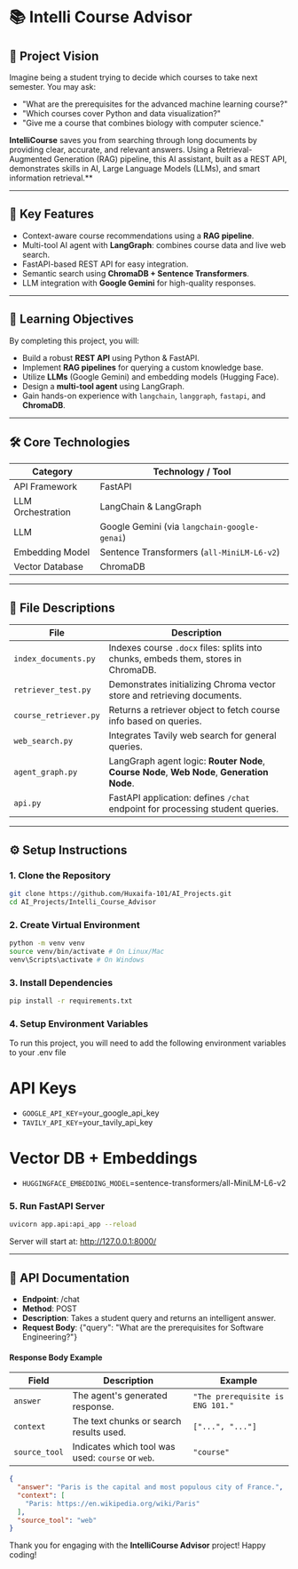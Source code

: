 # 📚 Intelli Course Advisor

## 🚀 Project Vision

Imagine being a student trying to decide which courses to take next semester. You may ask:

- "What are the prerequisites for the advanced machine learning course?"  
- "Which courses cover Python and data visualization?"  
- "Give me a course that combines biology with computer science."  

**IntelliCourse** saves you from searching through long  documents by providing clear, accurate, and relevant answers. Using a Retrieval-Augmented Generation (RAG) pipeline, this AI assistant, built as a REST API, demonstrates skills in AI, Large Language Models (LLMs), and smart information retrieval.**

---

## 🌟 Key Features

- Context-aware course recommendations using a **RAG pipeline**.  
- Multi-tool AI agent with **LangGraph**: combines course data and live web search.  
- FastAPI-based REST API for easy integration.  
- Semantic search using **ChromaDB + Sentence Transformers**.  
- LLM integration with **Google Gemini** for high-quality responses.  

---

## 🎯 Learning Objectives

By completing this project, you will:

- Build a robust **REST API** using Python & FastAPI.  
- Implement **RAG pipelines** for querying a custom knowledge base.  
- Utilize **LLMs** (Google Gemini) and embedding models (Hugging Face).  
- Design a **multi-tool agent** using LangGraph.  
- Gain hands-on experience with `langchain`, `langgraph`, `fastapi`, and **ChromaDB**.  

---

## 🛠️ Core Technologies

| Category            | Technology / Tool |
|--------------------|-----------------|
| API Framework       | FastAPI          |
| LLM Orchestration   | LangChain & LangGraph |
| LLM                 | Google Gemini (via `langchain-google-genai`) |
| Embedding Model     | Sentence Transformers (`all-MiniLM-L6-v2`) |
| Vector Database     | ChromaDB         |

---

## 📂 File Descriptions

| File | Description |
|------|------------|
| `index_documents.py` | Indexes course `.docx` files: splits into chunks, embeds them, stores in ChromaDB. |
| `retriever_test.py` | Demonstrates initializing Chroma vector store and retrieving documents. |
| `course_retriever.py` | Returns a retriever object to fetch course info based on queries. |
| `web_search.py` | Integrates Tavily web search for general queries. |
| `agent_graph.py` | LangGraph agent logic: **Router Node**, **Course Node**, **Web Node**, **Generation Node**. |
| `api.py` | FastAPI application: defines `/chat` endpoint for processing student queries. |

---

## ⚙️ Setup Instructions

### 1. Clone the Repository

```bash
git clone https://github.com/Huxaifa-101/AI_Projects.git
cd AI_Projects/Intelli_Course_Advisor
```
### 2. Create Virtual Environment
```bash
python -m venv venv
source venv/bin/activate # On Linux/Mac
venv\Scripts\activate # On Windows
```
### 3. Install Dependencies
```bash
pip install -r requirements.txt
```
### 4. Setup Environment Variables
To run this project, you will need to add the following environment variables to your .env file

# API Keys

- `GOOGLE_API_KEY`=your_google_api_key
- `TAVILY_API_KEY`=your_tavily_api_key

# Vector DB + Embeddings

- `HUGGINGFACE_EMBEDDING_MODEL`=sentence-transformers/all-MiniLM-L6-v2

### 5. Run FastAPI Server
```bash
uvicorn app.api:api_app --reload
```
Server will start at: http://127.0.0.1:8000/

---
## 📡 API Documentation

- **Endpoint**: /chat
- **Method**: POST
- **Description**: Takes a student query and returns an intelligent answer.
- **Request Body**: {"query": "What are the prerequisites for Software Engineering?"}


#### Response Body Example

| Field        | Description                                        | Example                               |
|--------------|----------------------------------------------------|---------------------------------------|
| `answer`     | The agent's generated response.                    | `"The prerequisite is ENG 101."`     |
| `context`    | The text chunks or search results used.            | `["...", "..."]`                      |
| `source_tool`| Indicates which tool was used: `course` or `web`. | `"course"`                            |

```json
{
  "answer": "Paris is the capital and most populous city of France.",
  "context": [
    "Paris: https://en.wikipedia.org/wiki/Paris"
  ],
  "source_tool": "web"
}
```


Thank you for engaging with the **IntelliCourse Advisor** project! Happy coding!
```
